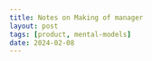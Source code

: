 ```yaml
---
title: Notes on Making of manager
layout: post
tags: [product, mental-models]
date: 2024-02-08
---
```


